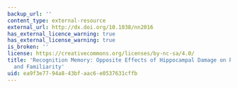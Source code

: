 ```yaml
---
backup_url: ''
content_type: external-resource
external_url: http://dx.doi.org/10.1038/nn2016
has_external_licence_warning: true
has_external_license_warning: true
is_broken: ''
license: https://creativecommons.org/licenses/by-nc-sa/4.0/
title: 'Recognition Memory: Opposite Effects of Hippocampal Damage on Recollection
  and Familiarity'
uid: ea9f3e77-94a8-43bf-aac6-e0537631cffb
---
```

